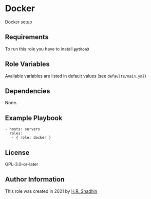 # Docker

Docker setup

## Requirements

To run this role you have to install **`python3`**

## Role Variables

Available variables are listed in default values (see `defaults/main.yml`)

## Dependencies

None.

## Example Playbook

    - hosts: servers
      roles:
       - { role: docker }

## License

GPL-3.0-or-later

## Author Information

This role was created in 2021 by [H.R. Shadhin](https://hrshadhin.me)
